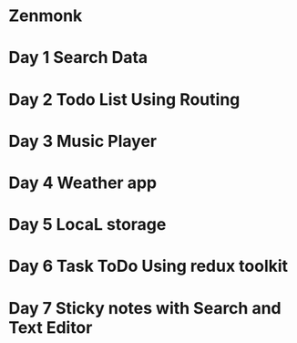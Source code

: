 # Zenmonk
# Day 1 Search Data
# Day 2 Todo List Using Routing
# Day 3 Music Player
# Day 4 Weather app
# Day 5 LocaL storage
# Day 6 Task ToDo Using redux toolkit
# Day 7 Sticky notes with Search and Text Editor
